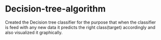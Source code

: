 # Decision-tree-algorithm
Created the Decision tree classifier for the purpose that when the classifier is feed with any new data it predicts the right class(target) accordingly and also visualized it graphically. 
